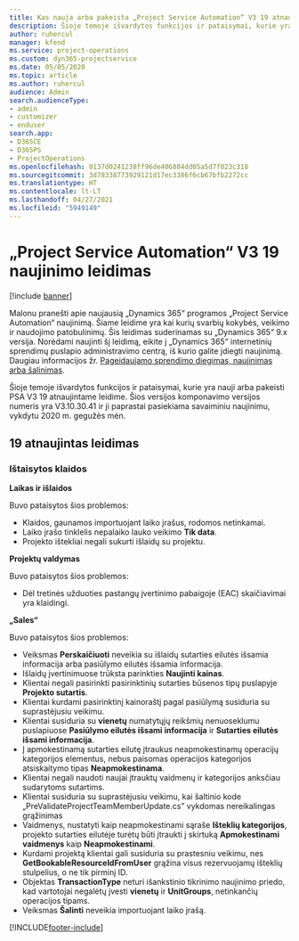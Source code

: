 ```yaml
---
title: Kas nauja arba pakeista „Project Service Automation“ V3 19 atnaujintame leidime
description: Šioje temoje išvardytos funkcijos ir pataisymai, kurie yra pasiekiami „Project Service Automation“ V3 19 atnaujintame leidime.
author: ruhercul
manager: kfend
ms.service: project-operations
ms.custom: dyn365-projectservice
ms.date: 05/05/2020
ms.topic: article
ms.author: ruhercul
audience: Admin
search.audienceType:
- admin
- customizer
- enduser
search.app:
- D365CE
- D365PS
- ProjectOperations
ms.openlocfilehash: 0137d0241238ff96de406884dd05a5d7f023c318
ms.sourcegitcommit: 3d78338773929121d17ec3386f6cb67bfb2272cc
ms.translationtype: HT
ms.contentlocale: lt-LT
ms.lasthandoff: 04/27/2021
ms.locfileid: "5949149"
---
```

# <a name="project-service-automation-update-release-19-v3"></a>„Project Service Automation“ V3 19 naujinimo leidimas

[!include [banner](../includes/psa-now-project-operations.md)]

Malonu pranešti apie naujausią „Dynamics 365“ programos „Project Service Automation“ naujinimą. Šiame leidime yra kai kurių svarbių kokybės, veikimo ir naudojimo patobulinimų. Šis leidimas suderinamas su „Dynamics 365“ 9.x versija. Norėdami naujinti šį leidimą, eikite į „Dynamics 365“ internetinių sprendimų puslapio administravimo centrą, iš kurio galite įdiegti naujinimą. Daugiau informacijos žr. [Pageidaujamo sprendimo diegimas, naujinimas arba šalinimas](/power-platform/admin/install-remove-preferred-solution).

Šioje temoje išvardytos funkcijos ir pataisymai, kurie yra nauji arba pakeisti PSA V3 19 atnaujintame leidime. Šios versijos komponavimo versijos numeris yra V3.10.30.41 ir ji paprastai pasiekiama savaiminiu naujinimu, vykdytu 2020 m. gegužės mėn.

## <a name="update-release-19"></a>19 atnaujintas leidimas

### <a name="bug-fixes"></a>Ištaisytos klaidos

**Laikas ir išlaidos**

Buvo pataisytos šios problemos: 

- Klaidos, gaunamos importuojant laiko įrašus, rodomos netinkamai.
- Laiko įrašo tinklelis nepalaiko lauko veikimo **Tik data**.
- Projekto ištekliai negali sukurti išlaidų su projektu.

**Projektų valdymas**

Buvo pataisytos šios problemos: 

-  Dėl tretinės užduoties pastangų įvertinimo pabaigoje (EAC) skaičiavimai yra klaidingi.

**„Sales“**

Buvo pataisytos šios problemos: 

- Veiksmas **Perskaičiuoti** neveikia su išlaidų sutarties eilutės išsamia informacija arba pasiūlymo eilutės išsamia informacija.
- Išlaidų įvertinimuose trūksta parinkties **Naujinti kainas**.
-  Klientai negali pasirinkti pasirinktinių sutarties būsenos tipų puslapyje **Projekto sutartis**.
- Klientai kurdami pasirinktinį kainoraštį pagal pasiūlymą susiduria su suprastėjusiu veikimu.
- Klientai susiduria su **vienetų** numatytųjų reikšmių nenuoseklumu puslapiuose **Pasiūlymo eilutės išsami informacija** ir **Sutarties eilutės išsami informacija**.
- Į apmokestinamą sutarties eilutę įtraukus neapmokestinamų operacijų kategorijos elementus, nebus paisomas operacijos kategorijos atsiskaitymo tipas **Neapmokestinama**.
- Klientai negali naudoti naujai įtrauktų vaidmenų ir kategorijos anksčiau sudarytoms sutartims.
- Klientai susiduria su suprastėjusiu veikimu, kai šaltinio kode „PreValidateProjectTeamMemberUpdate.cs” vykdomas nereikalingas grąžinimas
- Vaidmenys, nustatyti kaip neapmokestinami sąraše **Išteklių kategorijos**, projekto sutarties eilutėje turėtų būti įtraukti į skirtuką **Apmokestinami vaidmenys** kaip **Neapmokestinami**.
- Kurdami projektą klientai gali susiduria su prastesniu veikimu, nes **GetBookableResourceIdFromUser** grąžina visus rezervuojamų išteklių stulpelius, o ne tik pirminį ID.
- Objektas **TransactionType** neturi išankstinio tikrinimo naujinimo priedo, kad vartotojai negalėtų įvesti **vienetų** ir **UnitGroups**, netinkančių operacijos tipams.
- Veiksmas **Šalinti** neveikia importuojant laiko įrašą.


[!INCLUDE[footer-include](../includes/footer-banner.md)]